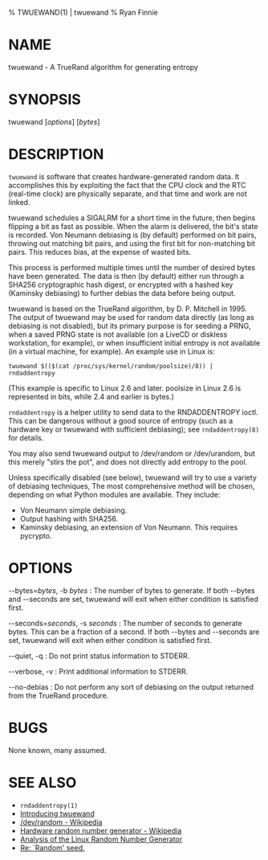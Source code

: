 % TWUEWAND(1) | twuewand
% Ryan Finnie
# NAME

twuewand - A TrueRand algorithm for generating entropy

# SYNOPSIS

twuewand [*options*] [*bytes*]

# DESCRIPTION

`twuewand` is software that creates hardware-generated random data.
It accomplishes this by exploiting the fact that the CPU clock and the RTC (real-time clock) are physically separate, and that time and work are not linked.

twuewand schedules a SIGALRM for a short time in the future, then begins flipping a bit as fast as possible.
When the alarm is delivered, the bit's state is recorded.
Von Neumann debiasing is (by default) performed on bit pairs, throwing out matching bit pairs, and using the first bit for non-matching bit pairs.
This reduces bias, at the expense of wasted bits.

This process is performed multiple times until the number of desired bytes have been generated.
The data is then (by default) either run through a SHA256 cryptographic hash digest, or encrypted with a hashed key (Kaminsky debiasing) to further debias the data before being output.

twuewand is based on the TrueRand algorithm, by D. P. Mitchell in 1995.
The output of twuewand may be used for random data directly (as long as debiasing is not disabled), but its primary purpose is for seeding a PRNG, when a saved PRNG state is not available (on a LiveCD or diskless workstation, for example), or when insufficient initial entropy is not available (in a virtual machine, for example).
An example use in Linux is:

    twuewand $(($(cat /proc/sys/kernel/random/poolsize)/8)) | rndaddentropy

(This example is specific to Linux 2.6 and later.  poolsize in Linux 2.6 is represented in bits, while 2.4 and earlier is bytes.)

`rndaddentropy` is a helper utility to send data to the RNDADDENTROPY ioctl.
This can be dangerous without a good source of entropy (such as a hardware key or twuewand with sufficient debiasing); see `rndaddentropy(8)` for details.

You may also send twuewand output to /dev/random or /dev/urandom, but this merely "stirs the pot", and does not directly add entropy to the pool.

Unless specifically disabled (see below), twuewand will try to use a variety of debiasing techniques, The most comprehensive method will be chosen, depending on what Python modules are available.  They include:

* Von Neumann simple debiasing.
* Output hashing with SHA256.
* Kaminsky debiasing, an extension of Von Neumann.  This requires pycrypto.

# OPTIONS

--bytes=*bytes*, -b *bytes*
:   The number of bytes to generate.
    If both --bytes and --seconds are set, twuewand will exit when either condition is satisfied first.

--seconds=*seconds*, -s *seconds*
:   The number of seconds to generate bytes.
    This can be a fraction of a second.
    If both --bytes and --seconds are set, twuewand will exit when either condition is satisfied first.

--quiet, -q
:   Do not print status information to STDERR.

--verbose, -v
:   Print additional information to STDERR.

--no-debias
:   Do not perform any sort of debiasing on the output returned from the TrueRand procedure.

# BUGS

None known, many assumed.

# SEE ALSO

* `rndaddentropy(1)`
* [Introducing twuewand](http://www.finnie.org/2011/09/25/introducing-twuewand/)
* [/dev/random - Wikipedia](http://en.wikipedia.org/wiki//dev/random)
* [Hardware random number generator - Wikipedia](http://en.wikipedia.org/wiki/Hardware_random_number_generator)
* [Analysis of the Linux Random Number Generator](http://eprint.iacr.org/2006/086.pdf)
* [Re: `Random' seed.](http://www.atomicfrog.com/knowledge/security/misc/truerand.c)
